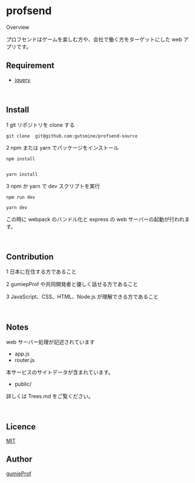 # profsend

Overview

プロフセンドはゲームを楽しむ方や、会社で働く方をターゲットにした web アプリです。
<br>

## Requirement

- [jquery](https://jquery.com/)

<br>

## Install

1 git リポジトリを clone する

    git clone  git@github.com:gutsmine/profsend-source

2 npm または yarn でパッケージをインストール

    npm install


    yarn install

3 npm か yarn で dev スクリプトを実行

    npm run dev

    yarn dev

この時に webpack のバンドル化と express の web サーバーの起動が行われます。

<br>

## Contribution

1 日本に在住する方であること

2 gumiepProf や共同開発者と優しく話せる方であること

3 JavaScript、CSS、HTML、Node.js が理解できる方であること

<br>

## Notes

web サーバー処理が記述されています

- app.js
- router.js

本サービスのサイトデータが含まれています。

- public/

詳しくは Trees.md をご覧ください。

 <br>

## Licence

[MIT](https://github.com/gutsmine/profsend-source/blob/master/LICENSE)

## Author

[gumieProf](https://github.com/gumieProf)
